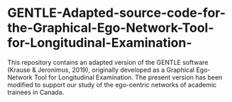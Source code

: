 # GENTLE-Adapted-source-code-for-the-Graphical-Ego-Network-Tool-for-Longitudinal-Examination-
This repository contains an adapted version of the GENTLE software (Krause &amp; Jeronimus, 2019), originally developed as a Graphical Ego-Network Tool for Longitudinal Examination. The present version has been modified to support our study of the ego-centric networks of academic trainees in Canada.  
